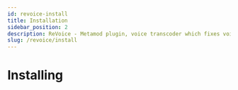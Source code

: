 ```yaml
---
id: revoice-install
title: Installation
sidebar_position: 2
description: ReVoice - Metamod plugin, voice transcoder which fixes voice chat between non-steam and steam clients at ReHLDS servers.
slug: /revoice/install
---
```


<head>
  <title>ReVoice: Installing | ReHLDS</title>
</head>

# Installing
